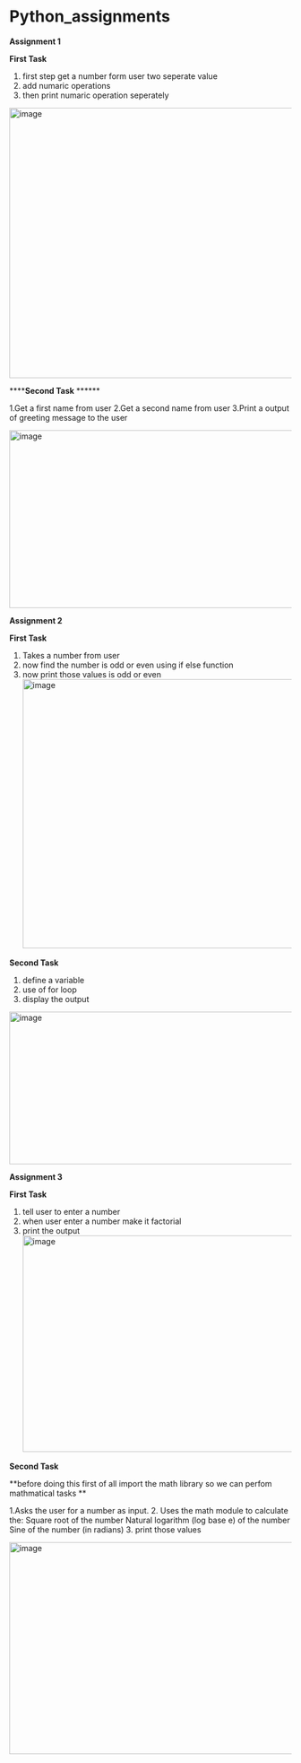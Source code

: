 # Python_assignments

****Assignment 1****


**First Task**
1. first step get a number form user two seperate value
2. add numaric operations
3. then print numaric operation seperately 
<img width="1777" height="482" alt="image" src="https://github.com/user-attachments/assets/f90c05be-42f3-46d0-9586-3bbaf2f5d3ca" />



******Second Task** ******

1.Get a first name from user
2.Get a second name from user 
3.Print a output of greeting message to the user 

<img width="1691" height="317" alt="image" src="https://github.com/user-attachments/assets/432fdf41-4720-466b-87db-c4471f704da5" />


****Assignment 2****

**First Task**
1. Takes a number from user
2. now find the number is odd or even using if else function
3. now print those values is odd or even
   <img width="1440" height="480" alt="image" src="https://github.com/user-attachments/assets/1a2e1c94-eaf3-40ba-97f7-48182fa5a52b" />

 **Second Task**

 1. define a variable
 2. use of for loop
 3. display the output

 <img width="1265" height="272" alt="image" src="https://github.com/user-attachments/assets/67bb582a-2bb9-45ea-8d2c-e18d1430147f" />



**Assignment 3**

**First Task**

 1. tell user to enter a number
 2. when user enter a number make it factorial
 3. print the output
    <img width="1166" height="386" alt="image" src="https://github.com/user-attachments/assets/8bcedbb3-8b9d-41c9-8817-7ee330fc1a42" />


**Second Task**

**before  doing this first of all import the math library so we can perfom mathmatical tasks **

1.Asks the user for a number as input.
2. Uses the math module to calculate the:
     Square root of the number
     Natural logarithm (log base e) of the number
     Sine of the number (in radians)
3. print those values 
   
<img width="967" height="378" alt="image" src="https://github.com/user-attachments/assets/e0910430-7f88-40ee-8d3e-d1c601a82640" />



